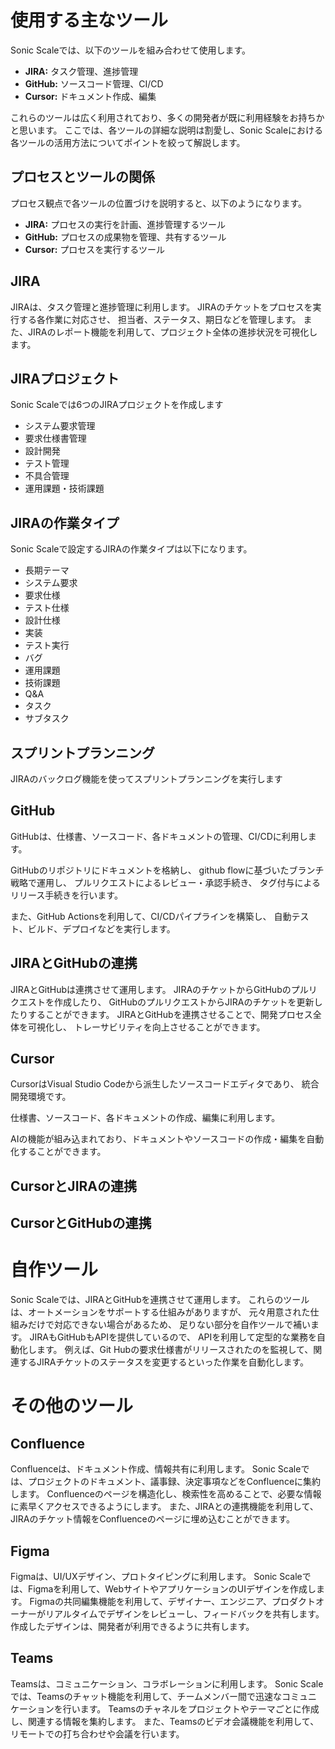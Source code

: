 # 使用する主なツール

Sonic Scaleでは、以下のツールを組み合わせて使用します。

- **JIRA:** タスク管理、進捗管理
- **GitHub:** ソースコード管理、CI/CD
- **Cursor:** ドキュメント作成、編集

これらのツールは広く利用されており、多くの開発者が既に利用経験をお持ちかと思います。
ここでは、各ツールの詳細な説明は割愛し、Sonic Scaleにおける各ツールの活用方法についてポイントを絞って解説します。

## プロセスとツールの関係
プロセス観点で各ツールの位置づけを説明すると、以下のようになります。

- **JIRA:** プロセスの実行を計画、進捗管理するツール
- **GitHub:** プロセスの成果物を管理、共有するツール
- **Cursor:** プロセスを実行するツール

## JIRA

JIRAは、タスク管理と進捗管理に利用します。
JIRAのチケットをプロセスを実行する各作業に対応させ、
担当者、ステータス、期日などを管理します。
また、JIRAのレポート機能を利用して、プロジェクト全体の進捗状況を可視化します。

## JIRAプロジェクト

Sonic Scaleでは6つのJIRAプロジェクトを作成します
- システム要求管理
- 要求仕様書管理
- 設計開発
- テスト管理
- 不具合管理
- 運用課題・技術課題

## JIRAの作業タイプ

Sonic Scaleで設定するJIRAの作業タイプは以下になります。

- 長期テーマ
- システム要求
- 要求仕様
- テスト仕様
- 設計仕様
- 実装
- テスト実行
- バグ
- 運用課題
- 技術課題
- Q&A
- タスク
- サブタスク

## スプリントプランニング

JIRAのバックログ機能を使ってスプリントプランニングを実行します


## GitHub

GitHubは、仕様書、ソースコード、各ドキュメントの管理、CI/CDに利用します。

GitHubのリポジトリにドキュメントを格納し、
github flowに基づいたブランチ戦略で運用し、
プルリクエストによるレビュー・承認手続き、
タグ付与によるリリース手続きを行います。

また、GitHub Actionsを利用して、CI/CDパイプラインを構築し、
自動テスト、ビルド、デプロイなどを実行します。

## JIRAとGitHubの連携

JIRAとGitHubは連携させて運用します。
JIRAのチケットからGitHubのプルリクエストを作成したり、
GitHubのプルリクエストからJIRAのチケットを更新したりすることができます。
JIRAとGitHubを連携させることで、開発プロセス全体を可視化し、
トレーサビリティを向上させることができます。

## Cursor

CursorはVisual Studio Codeから派生したソースコードエディタであり、
統合開発環境です。

仕様書、ソースコード、各ドキュメントの作成、編集に利用します。

AIの機能が組み込まれており、ドキュメントやソースコードの作成・編集を自動化することができます。

## CursorとJIRAの連携


## CursorとGitHubの連携


# 自作ツール

Sonic Scaleでは、JIRAとGitHubを連携させて運用します。
これらのツールは、オートメーションをサポートする仕組みがありますが、
元々用意された仕組みだけで対応できない場合があるため、
足りない部分を自作ツールで補います。
JIRAもGitHubもAPIを提供しているので、
APIを利用して定型的な業務を自動化します。
例えば、Git Hubの要求仕様書がリリースされたのを監視して、関連するJIRAチケットのステータスを変更するといった作業を自動化します。

# その他のツール

## Confluence

Confluenceは、ドキュメント作成、情報共有に利用します。
Sonic Scaleでは、プロジェクトのドキュメント、議事録、決定事項などをConfluenceに集約します。
Confluenceのページを構造化し、検索性を高めることで、必要な情報に素早くアクセスできるようにします。
また、JIRAとの連携機能を利用して、JIRAのチケット情報をConfluenceのページに埋め込むことができます。

## Figma

Figmaは、UI/UXデザイン、プロトタイピングに利用します。
Sonic Scaleでは、Figmaを利用して、WebサイトやアプリケーションのUIデザインを作成します。
Figmaの共同編集機能を利用して、デザイナー、エンジニア、プロダクトオーナーがリアルタイムでデザインをレビューし、フィードバックを共有します。
作成したデザインは、開発者が利用できるように共有します。

## Teams

Teamsは、コミュニケーション、コラボレーションに利用します。
Sonic Scaleでは、Teamsのチャット機能を利用して、チームメンバー間で迅速なコミュニケーションを行います。
Teamsのチャネルをプロジェクトやテーマごとに作成し、関連する情報を集約します。
また、Teamsのビデオ会議機能を利用して、リモートでの打ち合わせや会議を行います。
